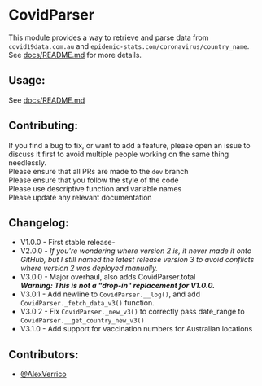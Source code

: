 # CovidParser

This module provides a way to retrieve and parse data from `covid19data.com.au` and `epidemic-stats.com/coronavirus/country_name`.  
See [docs/README.md](https://github.com/AlexVerrico/CovidParser/blob/master/docs/README.md) for more details.  

## Usage:
See [docs/README.md](https://github.com/AlexVerrico/CovidParser/blob/master/docs/README.md)

## Contributing:
If you find a bug to fix, or want to add a feature, please open an issue to discuss it first to avoid multiple people working on the same thing needlessly.  
Please ensure that all PRs are made to the `dev` branch  
Please ensure that you follow the style of the code  
Please use descriptive function and variable names  
Please update any relevant documentation  

## Changelog:

 - V1.0.0 - First stable release-
 - V2.0.0 - *If you're wondering where version 2 is, it never made it onto GitHub, but I still named the latest release version 3 to avoid conflicts where version 2 was deployed manually.*
 - V3.0.0 - Major overhaul, also adds CovidParser.total   
   ***Warning: This is not a "drop-in" replacement for V1.0.0.***
 - V3.0.1 - Add newline to `CovidParser.__log()`, and add `CovidParser._fetch_data_v3()` function.
 - V3.0.2 - Fix `CovidParser._new_v3()` to correctly pass date_range to `CovidParser.__get_country_new_v3()`
 - V3.1.0 - Add support for vaccination numbers for Australian locations

## Contributors:
 - [@AlexVerrico](https://github.com/AlexVerrico/)
